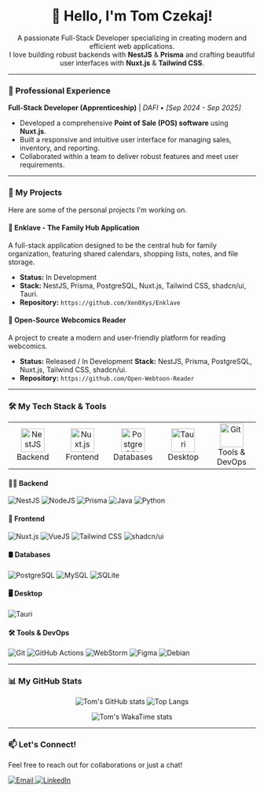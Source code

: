 <div align="center">
  <h1 align="center">
    👋 Hello, I'm Tom Czekaj!
  </h1>
  <p align="center">
    A passionate Full-Stack Developer specializing in creating modern and efficient web applications.
    <br />
    I love building robust backends with <strong>NestJS</strong> & <strong>Prisma</strong> and crafting beautiful user interfaces with <strong>Nuxt.js</strong> & <strong>Tailwind CSS</strong>.
  </p>
</div>

---

### 💼 Professional Experience

**Full-Stack Developer (Apprenticeship)** | _DAFI_ • _[Sep 2024 - Sep 2025]_

- Developed a comprehensive **Point of Sale (POS) software** using **Nuxt.js**.
- Built a responsive and intuitive user interface for managing sales, inventory, and reporting.
- Collaborated within a team to deliver robust features and meet user requirements.

---

### 🚀 My Projects

Here are some of the personal projects I'm working on.

#### 🔐 Enklave - The Family Hub Application
A full-stack application designed to be the central hub for family organization, featuring shared calendars, shopping lists, notes, and file storage.

- **Status:** In Development
- **Stack:** NestJS, Prisma, PostgreSQL, Nuxt.js, Tailwind CSS, shadcn/ui, Tauri.
- **Repository:** `https://github.com/Xen0Xys/Enklave`

#### 📖 Open-Source Webcomics Reader
A project to create a modern and user-friendly platform for reading webcomics.

- **Status:** Released / In Development
   **Stack:** NestJS, Prisma, PostgreSQL, Nuxt.js, Tailwind CSS, shadcn/ui.
- **Repository:** `https://github.com/Open-Webtoon-Reader`

---

### 🛠️ My Tech Stack & Tools

<table>
  <tr>
    <td align="center" width="96">
      <a href="#-backend">
        <img src="https://cdn.jsdelivr.net/gh/devicons/devicon/icons/nestjs/nestjs-original.svg" width="48" height="48" alt="NestJS" />
      </a>
      <br>Backend
    </td>
    <td align="center" width="96">
      <a href="#-frontend">
        <img src="https://cdn.jsdelivr.net/gh/devicons/devicon/icons/nuxtjs/nuxtjs-original.svg" width="48" height="48" alt="Nuxt.js" />
      </a>
      <br>Frontend
    </td>
    <td align="center" width="96">
      <a href="#-databases">
        <img src="https://cdn.jsdelivr.net/gh/devicons/devicon/icons/postgresql/postgresql-original.svg" width="48" height="48" alt="PostgreSQL" />
      </a>
      <br>Databases
    </td>
    <td align="center" width="96">
      <a href="#-desktop">
        <img src="https://cdn.jsdelivr.net/gh/devicons/devicon/icons/tauri/tauri-original.svg" width="48" height="48" alt="Tauri" />
      </a>
      <br>Desktop
    </td>
     <td align="center" width="96">
      <a href="#-tools--devops">
        <img src="https://cdn.jsdelivr.net/gh/devicons/devicon/icons/git/git-original.svg" width="48" height="48" alt="Git" />
      </a>
      <br>Tools & DevOps
    </td>
  </tr>
</table>

#### 👨‍💻 Backend
![NestJS](https://img.shields.io/badge/NestJS-E0234E?style=for-the-badge&logo=nestjs&logoColor=white)
![NodeJS](https://img.shields.io/badge/Node.js-339933?style=for-the-badge&logo=nodedotjs&logoColor=white)
![Prisma](https://img.shields.io/badge/Prisma-3982CE?style=for-the-badge&logo=prisma&logoColor=white)
![Java](https://img.shields.io/badge/Java-007396?style=for-the-badge&logo=java&logoColor=white)
![Python](https://img.shields.io/badge/Python-3776AB?style=for-the-badge&logo=python&logoColor=white)

#### 🎨 Frontend
![Nuxt.js](https://img.shields.io/badge/Nuxt.js-00DC82?style=for-the-badge&logo=nuxtdotjs&logoColor=white)
![VueJS](https://img.shields.io/badge/Vue.js-4FC08D?style=for-the-badge&logo=vuedotjs&logoColor=white)
![Tailwind CSS](https://img.shields.io/badge/Tailwind_CSS-06B6D4?style=for-the-badge&logo=tailwindcss&logoColor=white)
![shadcn/ui](https://img.shields.io/badge/shadcn/ui-000000?style=for-the-badge&logo=shadcnui&logoColor=white)

#### 🛢️ Databases
![PostgreSQL](https://img.shields.io/badge/PostgreSQL-4169E1?style=for-the-badge&logo=postgresql&logoColor=white)
![MySQL](https://img.shields.io/badge/MySQL-4479A1?style=for-the-badge&logo=mysql&logoColor=white)
![SQLite](https://img.shields.io/badge/SQLite-003B57?style=for-the-badge&logo=sqlite&logoColor=white)

#### 🖥️ Desktop
![Tauri](https://img.shields.io/badge/Tauri-24C8DB?style=for-the-badge&logo=tauri&logoColor=white)

#### 🛠️ Tools & DevOps
![Git](https://img.shields.io/badge/Git-F05032?style=for-the-badge&logo=git&logoColor=white)
![GitHub Actions](https://img.shields.io/badge/GitHub_Actions-2088FF?style=for-the-badge&logo=github-actions&logoColor=white)
![WebStorm](https://img.shields.io/badge/WebStorm-000000?style=for-the-badge&logo=webstorm&logoColor=white)
![Figma](https://img.shields.io/badge/Figma-F24E1E?style=for-the-badge&logo=figma&logoColor=white)
![Debian](https://img.shields.io/badge/Debian-A81D33?style=for-the-badge&logo=debian&logoColor=white)

---

### 📊 My GitHub Stats

<p align="center">
  <img src="https://github-readme-stats.vercel.app/api?username=Xen0Xys&show_icons=true&theme=github_dark&rank_icon=github" alt="Tom's GitHub stats" />
  <img src="https://github-readme-stats.vercel.app/api/top-langs/?username=Xen0Xys&langs_count=6&theme=github_dark&layout=compact" alt="Top Langs" />
</p>
<p align="center">
  <img src="https://github-readme-stats.vercel.app/api/wakatime?username=@Xen0Xys&langs_count=5&theme=github_dark" alt="Tom's WakaTime stats" />
</p>

---

### 📫 Let's Connect!

Feel free to reach out for collaborations or just a chat!

<p align="left">
<a href="mailto:czekajtompro@gmail.com" target="_blank">
  <img src="https://img.shields.io/badge/Email-D14836?style=for-the-badge&logo=gmail&logoColor=white" alt="Email"/>
</a>
<a href="https://www.linkedin.com/in/tom-czekaj-91a77a1a6/" target="_blank">
  <img src="https://img.shields.io/badge/LinkedIn-0077B5?style=for-the-badge&logo=linkedin&logoColor=white" alt="LinkedIn"/>
</a>
</p>
